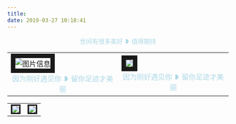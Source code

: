 ```yaml
---
title: 
date: 2019-03-27 10:18:41
---
```


<center> <font color=#ADD8E6>  世间有很多美好 ❥ 值得期待 </font></center>

<table><tr>
<td><img src="https://ww1.sinaimg.cn/large/007rAy9hly1g1laejqf7sj318g0p0wjh.jpg" border=10 alt="图片信息" >
<center> <font color=#ADD8E6>  因为刚好遇见你 ❥ 留你足迹才美丽 </font></center>
</td>
<td><img src="https://ww1.sinaimg.cn/large/007rAy9hly1g1laejqf7sj318g0p0wjh.jpg" border=10>
<center> <font color=#ADD8E6>  因为刚好遇见你 ❥ 留你足迹才美丽 </font></center>
</td>



</tr></table>

<table><tr>
<td><img src="https://ww1.sinaimg.cn/large/007rAy9hly1g1laejqf7sj318g0p0wjh.jpg" border=3></td>
<td><img src="https://ww1.sinaimg.cn/large/007rAy9hly1g1laejqf7sj318g0p0wjh.jpg" border=3></td>



</tr></table>



